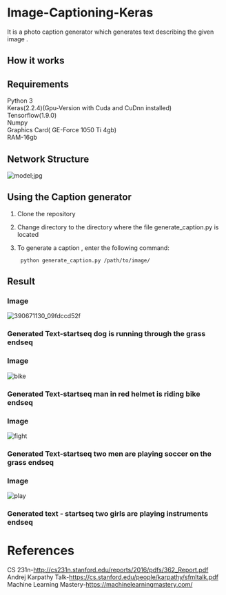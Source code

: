 # Image-Captioning-Keras

It is a photo caption generator which generates text describing the given image .</br>

## How it works 



## Requirements
Python 3</br>
Keras(2.2.4)(Gpu-Version with Cuda and CuDnn installed)</br>
Tensorflow(1.9.0)</br>
Numpy</br>
Graphics Card( GE-Force 1050 Ti 4gb)</br>
RAM-16gb</br>


## Network Structure
![model;jpg](https://user-images.githubusercontent.com/34737471/60752799-77579100-9fe7-11e9-9654-a9cc6a5c1936.png)



## Using the Caption generator
1. Clone the repository
2. Change directory to the directory where the file generate_caption.py is located
3. To generate  a caption , enter the following command:

        python generate_caption.py /path/to/image/

## Result

### Image</br>
   ![390671130_09fdccd52f](https://user-images.githubusercontent.com/34737471/60752034-aa952280-9fdd-11e9-88f5-a795e56e4c6e.jpg)</br>
### Generated Text-startseq dog is running through the grass endseq</br>

### Image</br>
![bike](https://user-images.githubusercontent.com/34737471/60752269-217fea80-9fe1-11e9-9bdf-33f813cfd5b5.jpg)

### Generated Text-startseq man in red helmet is riding bike endseq</br>

### Image</br>
![fight](https://user-images.githubusercontent.com/34737471/60752296-483e2100-9fe1-11e9-846b-627064fc7a2d.jpg)
### Generated Text-startseq two men are playing soccer on the grass endseq</br>

### Image</br>
![play](https://user-images.githubusercontent.com/34737471/60752508-49bd1880-9fe4-11e9-9ea9-225fe6bb6b2d.jpg)
### Generated text - startseq two girls are playing instruments endseq</br>



# References</br>
CS 231n-http://cs231n.stanford.edu/reports/2016/pdfs/362_Report.pdf</br>
Andrej Karpathy Talk-https://cs.stanford.edu/people/karpathy/sfmltalk.pdf</br>
Machine Learning Mastery-https://machinelearningmastery.com/
